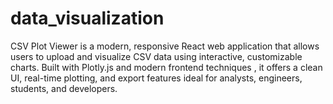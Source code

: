 # data_visualization
CSV Plot Viewer is a modern, responsive React web application that allows users to upload and visualize CSV data using interactive, customizable charts. Built with Plotly.js and modern frontend techniques , it offers a clean UI, real-time plotting, and export features ideal for analysts, engineers, students, and developers.
